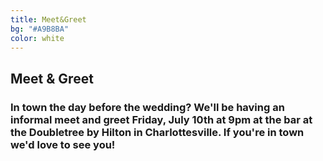 ```yaml
---
title: Meet&Greet
bg: "#A9B8BA"
color: white
---
```


## Meet & Greet

### In town the day before the wedding? We'll be having an informal meet and greet Friday, July 10th at 9pm at the bar at the Doubletree by Hilton in Charlottesville. If you're in town we'd love to see you!


